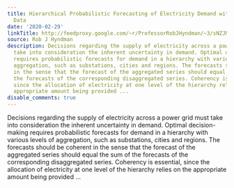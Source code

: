 ```yaml
---
title: Hierarchical Probabilistic Forecasting of Electricity Demand with Smart Meter
  Data
date: '2020-02-29'
linkTitle: http://feedproxy.google.com/~r/ProfessorRobJHyndman/~3/sNZJMqoqsx0/
source: Rob J Hyndman
description: Decisions regarding the supply of electricity across a power grid must
  take into consideration the inherent uncertainty in demand. Optimal decision-making
  requires probabilistic forecasts for demand in a hierarchy with various levels of
  aggregation, such as substations, cities and regions. The forecasts should be coherent
  in the sense that the forecast of the aggregated series should equal the sum of
  the forecasts of the corresponding disaggregated series. Coherency is essential,
  since the allocation of electricity at one level of the hierarchy relies on the
  appropriate amount being provided ...
disable_comments: true
---
```

Decisions regarding the supply of electricity across a power grid must take into consideration the inherent uncertainty in demand. Optimal decision-making requires probabilistic forecasts for demand in a hierarchy with various levels of aggregation, such as substations, cities and regions. The forecasts should be coherent in the sense that the forecast of the aggregated series should equal the sum of the forecasts of the corresponding disaggregated series. Coherency is essential, since the allocation of electricity at one level of the hierarchy relies on the appropriate amount being provided ...